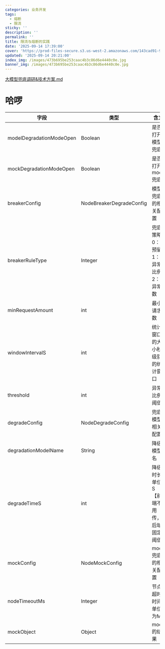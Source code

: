 ```yaml
---
categories: 业务开发
tags:
  - 熔断
  - 限流
sticky: ''
description: ''
permalink: ''
title: 限流与熔断的实践
date: '2025-09-14 17:39:00'
cover: 'https://prod-files-secure.s3.us-west-2.amazonaws.com/143cad91-961b-48b0-82dc-78fbb6eb5abe/c5ad8846-7ad3-4ef4-bc8f-a987509a6bc5/wallhaven-9ox61d.jpg?X-Amz-Algorithm=AWS4-HMAC-SHA256&X-Amz-Content-Sha256=UNSIGNED-PAYLOAD&X-Amz-Credential=ASIAZI2LB466ZOOCMZRG%2F20250917%2Fus-west-2%2Fs3%2Faws4_request&X-Amz-Date=20250917T200038Z&X-Amz-Expires=3600&X-Amz-Security-Token=IQoJb3JpZ2luX2VjEDEaCXVzLXdlc3QtMiJHMEUCIB%2B%2BIgV24kYAWUGqnOKKlogyHRQm1q9sfTzjcImI5%2FZ3AiEA%2B6UKZmjtl96lIAvEFTAbrI5VCtmj532LJ1ebMK1X4qcqiAQIqv%2F%2F%2F%2F%2F%2F%2F%2F%2F%2FARAAGgw2Mzc0MjMxODM4MDUiDHpRzLGU5fJrxUybnircA1Mhz%2F7plEiEpjP35YiWG9NkpI%2Ba8HVBvw8MzsfhqZzf18hDB1f7ak1eaeaFGpdDlQjuHSdmxw6RBCYboxtE4c2yaJ%2BAyRQ0diTbe1D9gT1JplQ3VFeIZFxGs0NkLckMetdwhC1hArljkGWyi4mogWezmy%2FGFdV3nLoeXou3fj%2BKGMpDdZBCh20sJOY3zYlVTjqqUcfyerh1l2IkBVDt%2F%2FMUc96rP1inXpMjb1%2BPwnef7tq4nnvIvMFgC9%2Br8RJYoQW9pw%2FSbCy%2F8jgihdTlRq99nqDJ4JwcBRpIxulNiKvgZ%2FvGUHOVQTDvN3pf51m4k2StOFFk7J25bDRoIdZqgsFVjyDagw7gx4CQDxpQ5TOjmwVTCXmY8FEZS6kh8hGPWj0JOnoWDlmidQ3IOrLmLH3noeCYSI%2Ff5gWHKSQkGUMnrrVNQtbBfjn8jq2UM54MU7Cpjl9dGuDMHueI5%2F3hLMJ%2FT51pGnxM%2Fcgcyv3ysiKJgVdvlA093YCXUem86M7xAcCWRBxThXHbYjMD%2Byt%2BlEU9B6z2joDbi2BAPiK68n0GLX2qrDLvE2urk0ZG5lYZ%2BWhgwLQVIRBmRkkrE0ufKZC1HfLMKfGfQLeuLHVUXeeAD44JcJ6Wak5YdBabMInVq8YGOqUBwarwJ8%2BgW0%2FH3sFBcRQO1cUMPKVqLRaYIcBq9tiYQ%2BL24LJpQFd3s4TpUN%2FEYPabzxiZodRAIVoQciSjinzhlYwJFdawVoWSPDu%2BlqBfUvn1deJPBkmDWqYtC7x2lkffc2ppKP3H%2Byzymrri6mlMG5tzHZea53Z5YiNlLjrioGjY7i8AngEuUX8gZKnD32j96jLAntQbb5Ml8x64gJ4gRhk0OKmV&X-Amz-Signature=b249a59fdb07bec8138cc4123bcbc7fdc06926435ef5c827762510059d5367cb&X-Amz-SignedHeaders=host&x-amz-checksum-mode=ENABLED&x-id=GetObject'
updated: '2025-09-14 20:21:00'
index_img: /images/473b695be253caac4b3c86d6e4440c0e.jpg
banner_img: /images/473b695be253caac4b3c86d6e4440c0e.jpg
---
```


[大模型兜底调研&技术方案.md](https://www.yuque.com/attachments/yuque/0/2025/mkd/33653781/1755419898410-7024a0d4-d58c-47ae-b0df-85068dd571b7.mkd)


# 哈啰


| 字段                       | 类型                       | 含义                    |
| ------------------------ | ------------------------ | --------------------- |
| modelDegradationModeOpen | Boolean                  | 是否打开模型兜底              |
| mockDegradationModeOpen  | Boolean                  | 是否打开mock兜底            |
| breakerConfig            | NodeBreakerDegradeConfig | 模型兜底的相关配置             |
| breakerRuleType          | Integer                  | 兜底策略0：预留1：异常比例2：异常数   |
| minRequestAmount         | int                      | 最小请求数                 |
| windowIntervalS          | int                      | 统计窗口的大小秒级别的统计窗口       |
| threshold                | int                      | 异常比例阈值                |
| degradeConfig            | NodeDegradeConfig        | 兜底模型相关配置              |
| degradationModelName     | String                   | 降级模型名                 |
| degradeTimeS             | int                      | 降级时长单位S【前端不用传，后端固定阈值】 |
| mockConfig               | NodeMockConfig           | mock兜底的相关配置           |
| nodeTimeoutMs            | Integer                  | 节点超时时间单位为MS           |
| mockObject               | Object                   | mock的结果               |

